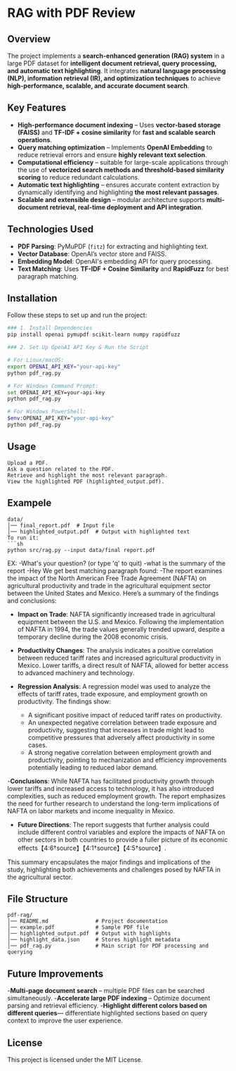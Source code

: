 # RAG with PDF Review

## Overview
The project implements a **search-enhanced generation (RAG) system** in a large PDF dataset for **intelligent document retrieval, query processing, and automatic text highlighting**.
It integrates **natural language processing (NLP), information retrieval (IR), and optimization techniques** to achieve **high-performance, scalable, and accurate document search**.

## Key Features
- **High-performance document indexing** – Uses **vector-based storage (FAISS)** and **TF-IDF + cosine similarity** for **fast and scalable search operations**.
- **Query matching optimization** – Implements **OpenAI Embedding** to reduce retrieval errors and ensure **highly relevant text selection**.
- **Computational efficiency** – suitable for large-scale applications through the use of **vectorized search methods and threshold-based similarity scoring** to reduce redundant calculations.
- **Automatic text highlighting** – ensures accurate content extraction by dynamically identifying and highlighting **the most relevant passages**.
- **Scalable and extensible design** – modular architecture supports **multi-document retrieval, real-time deployment and API integration**.

## Technologies Used
- **PDF Parsing**: PyMuPDF (`fitz`) for extracting and highlighting text.
- **Vector Database**: OpenAI’s vector store and FAISS.
- **Embedding Model**: OpenAI's embedding API for query processing.
- **Text Matching**: Uses **TF-IDF + Cosine Similarity** and **RapidFuzz** for best paragraph matching.

## Installation
Follow these steps to set up and run the project:

```sh
### 1. Install Dependencies
pip install openai pymupdf scikit-learn numpy rapidfuzz

### 2. Set Up OpenAI API Key & Run the Script

# For Linux/macOS:
export OPENAI_API_KEY="your-api-key"
python pdf_rag.py

# For Windows Command Prompt:
set OPENAI_API_KEY=your-api-key
python pdf_rag.py

# For Windows PowerShell:
$env:OPENAI_API_KEY="your-api-key"
python pdf_rag.py
```

## Usage
```
Upload a PDF.
Ask a question related to the PDF.
Retrieve and highlight the most relevant paragraph.
View the highlighted PDF (highlighted_output.pdf).
```
## Exampele
```
data/
│── final_report.pdf  # Input file
│── highlighted_output.pdf  # Output with highlighted text
To run it:
```sh
python src/rag.py --input data/final report.pdf
```
EX:
-What's your question? (or type 'q' to quit)
-what is the summary of the report
-Hey We get best matching paragraph found:
-The report examines the impact of the North American Free Trade Agreement (NAFTA) on agricultural productivity and trade in the agricultural equipment sector between the United States and Mexico. Here’s a summary of the findings and conclusions:

- **Impact on Trade**: NAFTA significantly increased trade in agricultural equipment between the U.S. and Mexico. Following the implementation of NAFTA in 1994, the trade values generally trended upward, despite a temporary decline during the 2008 economic crisis.

- **Productivity Changes**: The analysis indicates a positive correlation between reduced tariff rates and increased agricultural productivity in Mexico. Lower tariffs, a direct result of NAFTA, allowed for better access to advanced machinery and technology.

- **Regression Analysis**: A regression model was used to analyze the effects of tariff rates, trade exposure, and employment growth on productivity. The findings show:
   - A significant positive impact of reduced tariff rates on productivity.
   - An unexpected negative correlation between trade exposure and productivity, suggesting that increases in trade might lead to competitive pressures that adversely affect productivity in some cases.
   - A strong negative correlation between employment growth and productivity, pointing to mechanization and efficiency improvements potentially leading to reduced labor demand.

-**Conclusions**: While NAFTA has facilitated productivity growth through lower tariffs and increased access to technology, it has also introduced complexities, such as reduced employment growth. The report emphasizes the need for further research to understand the long-term implications of NAFTA on labor markets and income inequality in Mexico.

- **Future Directions**: The report suggests that further analysis could include different control variables and explore the impacts of NAFTA on other sectors in both countries to provide a fuller picture of its economic effects【4:6†source】【4:1†source】【4:5†source】.

This summary encapsulates the major findings and implications of the study, highlighting both achievements and challenges posed by NAFTA in the agricultural sector.

## File Structure
```
pdf-rag/
│── README.md               # Project documentation
│── example.pdf             # Sample PDF file
│── highlighted_output.pdf  # Output with highlights
│── highlight_data.json     # Stores highlight metadata
│── pdf_rag.py              # Main script for PDF processing and querying
```

## Future Improvements

-**Multi-page document search** – multiple PDF files can be searched simultaneously.
-**Accelerate large PDF indexing** – Optimize document parsing and retrieval efficiency.
-**Highlight different colors based on different queries**— differentiate highlighted sections based on query context to improve the user experience.


## License
This project is licensed under the MIT License.
